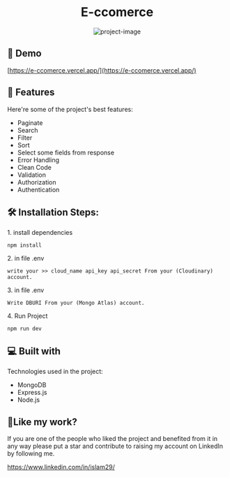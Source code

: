 <h1 align="center" id="title">E-ccomerce</h1>

<p align="center"><img src="https://socialify.git.ci/islamMohamed29/E-ccomerce/image?description=1&amp;font=Inter&amp;issues=1&amp;language=1&amp;name=1&amp;owner=1&amp;pattern=Charlie%20Brown&amp;stargazers=1&amp;theme=Light" alt="project-image"></p>

<h2>🚀 Demo</h2>

[https://e-ccomerce.vercel.app/](https://e-ccomerce.vercel.app/)

  
  
<h2>🧐 Features</h2>

Here're some of the project's best features:

*   Paginate
*   Search
*   Filter
*   Sort
*   Select some fields from response
*   Error Handling
*   Clean Code
*   Validation
*   Authorization
*   Authentication

<h2>🛠️ Installation Steps:</h2>

<p>1. install dependencies</p>

```
npm install
```

<p>2. in file .env</p>

```
write your >> cloud_name api_key api_secret From your (Cloudinary) account.
```

<p>3. in file .env</p>

```
Write DBURI From your (Mongo Atlas) account.
```

<p>4. Run Project</p>

```
npm run dev
```

  
  
<h2>💻 Built with</h2>

Technologies used in the project:

*   MongoDB
*   Express.js
*   Node.js


<h2>💖Like my work?</h2>

If you are one of the people who liked the project and benefited from it in any way please put a star and contribute to raising my account on LinkedIn by following me.<p>https://www.linkedin.com/in/islam29/</p>
